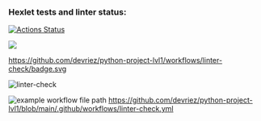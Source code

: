 ### Hexlet tests and linter status:
[![Actions Status](https://github.com/devriez/python-project-lvl1/workflows/hexlet-check/badge.svg)](https://github.com/devriez/python-project-lvl1/actions)

<a href="https://codeclimate.com/github/codeclimate/codeclimate/maintainability"><img src="https://api.codeclimate.com/v1/badges/a99a88d28ad37a79dbf6/maintainability" /></a>

https://github.com/devriez/python-project-lvl1/workflows/linter-check/badge.svg

![linter-check](https://github.com/devriez/python-project-lvl1/workflows/linter-check/badge.svg)

![example workflow file path](https://github.com/actions/hello-world/workflows/.github/workflows/main.yml/badge.svg)
https://github.com/devriez/python-project-lvl1/blob/main/.github/workflows/linter-check.yml


